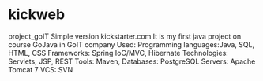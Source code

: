 # kickweb
project_goIT
Simple version kickstarter.com
It is my first java project on course GoJava in GoIT company
Used:
Programming languages:Java, SQL, HTML, CSS
Frameworks: Spring IoC/MVC, Hibernate
Technologies: Servlets, JSP, REST
Tools: Maven,
Databases: PostgreSQL
Servers: Apache Tomcat 7
VCS: SVN
